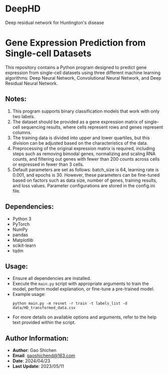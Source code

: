 # DeepHD
Deep residual network for Huntington's disease
# Gene Expression Prediction from Single-cell Datasets

This repository contains a Python program designed to predict gene expression from single-cell datasets using three different machine learning algorithms: Deep Neural Network, Convolutional Neural Network, and Deep Residual Neural Network.

## Notes:

1. This program supports binary classification models that work with only two labels.
2. The dataset should be provided as a gene expression matrix of single-cell sequencing results, where cells represent rows and genes represent columns.
3. The training data is divided into upper and lower quartiles, but this division can be adjusted based on the characteristics of the data.
4. Preprocessing of the original expression matrix is required, including steps such as removing bimodal genes, normalizing and scaling RNA counts, and filtering out genes with fewer than 200 counts across cells or expressed in fewer than 3 cells.
5. Default parameters are set as follows: batch_size is 64, learning rate is 0.001, and epochs is 30. However, these parameters can be fine-tuned based on factors such as data size, number of genes, training results, and loss values. Parameter configurations are stored in the config.ini file.

## Dependencies:

- Python 3
- PyTorch
- NumPy
- pandas
- Matplotlib
- scikit-learn
- tqdm

## Usage:

- Ensure all dependencies are installed.
- Execute the `main.py` script with appropriate arguments to train the model, perform model explanation, or fine-tune a pre-trained model.
- Example usage: 
    ```
    python main.py -m resnet -r train -t labels_list -d data/HD_transformed_data.csv
    ```
- For more details on available options and arguments, refer to the help text provided within the script.

## Author Information:

- **Author**: Gao Shichen
- **Email**: gaoshichend@163.com
- **Date**: 2024/04/23
- **Last Update**: 2023/05/11
